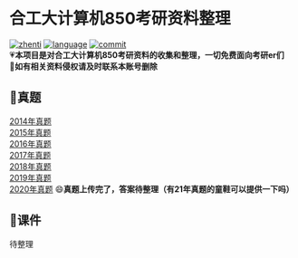 # 合工大计算机850考研资料整理

[![zhenti](https://img.shields.io/badge/%E8%80%83%E7%A0%94%E7%9C%9F%E9%A2%98-850-brightgreen)](https://github.com/HFUT-cskaoyan/zhenti)
[![language](https://img.shields.io/badge/language-c%2B%2B-orange)](#language)
[![commit](https://img.shields.io/github/last-commit/HFUT-cskaoyan/zhenti)](#commit)  
:heartpulse:**本项目是对合工大计算机850考研资料的收集和整理，一切免费面向考研er们**  
:love_letter:**如有相关资料侵权请及时联系本账号删除**

## :pencil:真题
[2014年真题](./zhenti/2014.md)  
[2015年真题](./zhenti/2015.md)  
[2016年真题](./zhenti/2016.md)  
[2017年真题](./zhenti/2017.md)  
[2018年真题](./zhenti/2018.md)  
[2019年真题](./zhenti/2019.md)  
[2020年真题](./zhenti/2020.md)
:smile:**真题上传完了，答案待整理（有21年真题的童鞋可以提供一下吗）**
## :newspaper:课件

待整理
